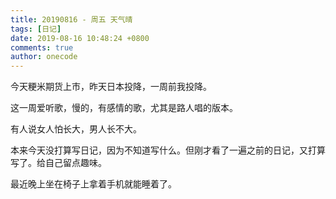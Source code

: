 ```yaml
---
title: 20190816 - 周五 天气晴
tags: [日记]
date: 2019-08-16 10:48:24 +0800
comments: true
author: onecode
---
```

今天粳米期货上市，昨天日本投降，一周前我投降。

这一周爱听歌，慢的，有感情的歌，尤其是路人唱的版本。

有人说女人怕长大，男人长不大。

本来今天没打算写日记，因为不知道写什么。但刚才看了一遍之前的日记，又打算写了。给自己留点趣味。

最近晚上坐在椅子上拿着手机就能睡着了。